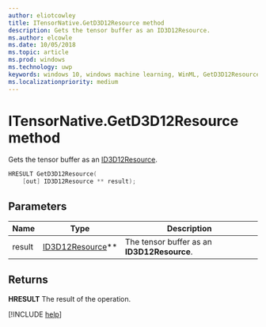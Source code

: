 ```yaml
---
author: eliotcowley
title: ITensorNative.GetD3D12Resource method
description: Gets the tensor buffer as an ID3D12Resource.
ms.author: elcowle
ms.date: 10/05/2018
ms.topic: article
ms.prod: windows
ms.technology: uwp
keywords: windows 10, windows machine learning, WinML, GetD3D12Resource
ms.localizationpriority: medium
---
```


# ITensorNative.GetD3D12Resource method

Gets the tensor buffer as an [ID3D12Resource](https://docs.microsoft.com/windows/desktop/api/d3d12/nn-d3d12-id3d12resource).

```cpp
HRESULT GetD3D12Resource(
    [out] ID3D12Resource ** result);
```

## Parameters

| Name | Type | Description |
|------|------|-------------|
| result | [ID3D12Resource](https://docs.microsoft.com/windows/desktop/api/d3d12/nn-d3d12-id3d12resource)** | The tensor buffer as an **ID3D12Resource**. |

## Returns

**HRESULT**
The result of the operation.

[!INCLUDE [help](../includes/get-help.md)]